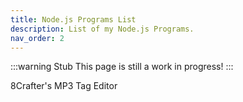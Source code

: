 ```yaml
---
title: Node.js Programs List
description: List of my Node.js Programs.
nav_order: 2
---
```


:::warning Stub
This page is still a work in progress!
:::

<CardGrid>

<Card title="8Crafter's MP3 Tag Editor" link="./mp3-tag-editor" image="/assets/images/nodejs_program_cover_art/mp3-tag-editor.png">

8Crafter's MP3 Tag Editor

</Card>

<!-- <Card title="Entity Scale" link="./entity-scale" image="/assets/images/add-on_cover_art/andexsa.png">

8Crafter's Entity Scale, NBT, and Behavior Modifier, Bossbar, and Morph Addon

</Card> -->

</CardGrid>
